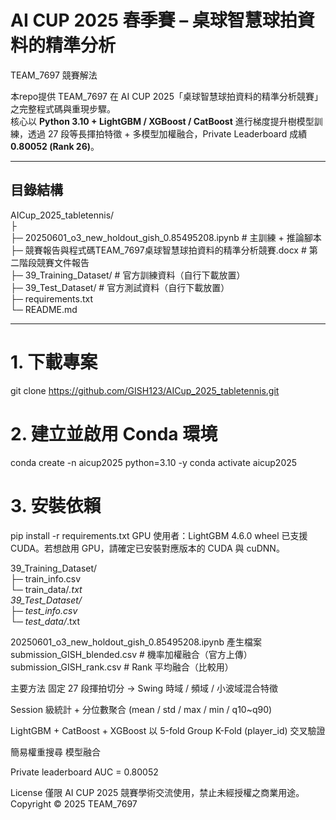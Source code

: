 # AI CUP 2025 春季賽 – 桌球智慧球拍資料的精準分析  
TEAM_7697 競賽解法

本repo提供 TEAM_7697 在 AI CUP 2025「桌球智慧球拍資料的精準分析競賽」之完整程式碼與重現步驟。  
核心以 **Python 3.10 + LightGBM / XGBoost / CatBoost** 進行梯度提升樹模型訓練，透過 27 段等長揮拍特徵 + 多模型加權融合，Private Leaderboard 成績 **0.80052 (Rank 26)**。

---

## 目錄結構

AICup_2025_tabletennis/  
├  
├─ 20250601_o3_new_holdout_gish_0.85495208.ipynb # 主訓練 + 推論腳本  
├─ 競賽報告與程式碼TEAM_7697桌球智慧球拍資料的精準分析競賽.docx # 第二階段競賽文件報告  
├─ 39_Training_Dataset/ # 官方訓練資料（自行下載放置）  
├─ 39_Test_Dataset/ # 官方測試資料（自行下載放置）  
├─ requirements.txt  
└─ README.md  

---

# 1. 下載專案
git clone https://github.com/GISH123/AICup_2025_tabletennis.git

# 2. 建立並啟用 Conda 環境
conda create -n aicup2025 python=3.10 -y
conda activate aicup2025

# 3. 安裝依賴
pip install -r requirements.txt
GPU 使用者：LightGBM 4.6.0 wheel 已支援 CUDA。若想啟用 GPU，請確定已安裝對應版本的 CUDA 與 cuDNN。


39_Training_Dataset/  
   ├─ train_info.csv  
   └─ train_data/*.txt  
39_Test_Dataset/  
   ├─ test_info.csv  
   └─ test_data/*.txt  

20250601_o3_new_holdout_gish_0.85495208.ipynb 產生檔案  
submission_GISH_blended.csv # 機率加權融合（官方上傳）
submission_GISH_rank.csv # Rank 平均融合（比較用）

主要方法
固定 27 段揮拍切分 → Swing 時域 / 頻域 / 小波域混合特徵

Session 級統計 + 分位數聚合 (mean / std / max / min / q10~q90)

LightGBM + CatBoost + XGBoost 以 5-fold Group K-Fold (player_id) 交叉驗證

簡易權重搜尋 模型融合  

Private leaderboard AUC = 0.80052

License
僅限 AI CUP 2025 競賽學術交流使用，禁止未經授權之商業用途。
Copyright © 2025 TEAM_7697
